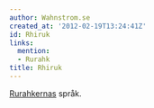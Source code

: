 ```yaml
---
author: Wahnstrom.se
created_at: '2012-02-19T13:24:41Z'
id: Rhiruk
links:
  mention:
  - Rurahk
title: Rhiruk
---
```


[Rurahkernas] språk.

  [Rurahkernas]: Rurahk